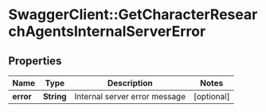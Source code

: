 # SwaggerClient::GetCharacterResearchAgentsInternalServerError

## Properties
Name | Type | Description | Notes
------------ | ------------- | ------------- | -------------
**error** | **String** | Internal server error message | [optional] 



